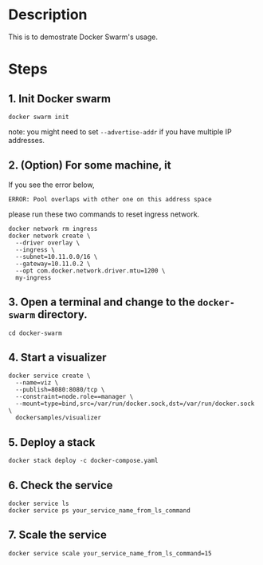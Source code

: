 # Description

This is to demostrate Docker Swarm's usage.

# Steps

## 1. Init Docker swarm

```
docker swarm init
```
note: you might need to set `--advertise-addr` if you have multiple IP addresses.

## 2. (Option) For some machine, it
If you see the error below, 
```
ERROR: Pool overlaps with other one on this address space
```
please run these two commands to reset ingress network.
```
docker network rm ingress
docker network create \
  --driver overlay \
  --ingress \
  --subnet=10.11.0.0/16 \
  --gateway=10.11.0.2 \
  --opt com.docker.network.driver.mtu=1200 \
  my-ingress
```
## 3. Open a terminal and change to the `docker-swarm` directory.
```
cd docker-swarm
```
## 4. Start a visualizer
```
docker service create \
  --name=viz \
  --publish=8080:8080/tcp \
  --constraint=node.role==manager \
  --mount=type=bind,src=/var/run/docker.sock,dst=/var/run/docker.sock \
  dockersamples/visualizer
```

## 5. Deploy a stack
```
docker stack deploy -c docker-compose.yaml
```

## 6. Check the service
```
docker service ls
docker service ps your_service_name_from_ls_command
```

## 7. Scale the service
```
docker service scale your_service_name_from_ls_command=15
```

